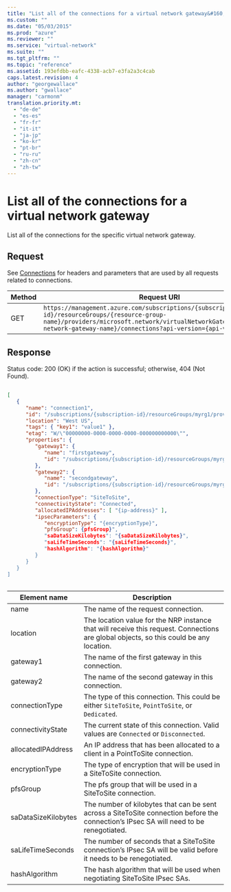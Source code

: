 ```yaml
---
title: "List all of the connections for a virtual network gateway&#160;"
ms.custom: ""
ms.date: "05/03/2015"
ms.prod: "azure"
ms.reviewer: ""
ms.service: "virtual-network"
ms.suite: ""
ms.tgt_pltfrm: ""
ms.topic: "reference"
ms.assetid: 193efdbb-eafc-4338-acb7-e3fa2a3c4cab
caps.latest.revision: 4
author: "georgewallace"
ms.author: "gwallace"
manager: "carmonm"
translation.priority.mt: 
  - "de-de"
  - "es-es"
  - "fr-fr"
  - "it-it"
  - "ja-jp"
  - "ko-kr"
  - "pt-br"
  - "ru-ru"
  - "zh-cn"
  - "zh-tw"
---
```

# List all of the connections for a virtual network gateway&#160;
List all of the connections for the specific virtual network gateway.  
  
## Request  
 See [Connections](../NetworkGatewayREST/connections.md) for headers and parameters that are used by all requests related to connections.  
  
|Method|Request URI|  
|------------|-----------------|  
|GET|`https://management.azure.com/subscriptions/{subscription-id}/resourceGroups/{resource-group-name}/providers/microsoft.network/virtualNetworkGateways/{virtual-network-gateway-name}/connections?api-version={api-version}`|  
  
## Response  
 Status code: 200 (OK) if the action is successful; otherwise, 404 (Not Found).  
  
```json  
  
[  
   {  
      "name": "connection1",  
      "id": "/subscriptions/{subscription-id}/resourceGroups/myrg1/providers/microsoft.network/connections/connection1",  
      "location": "West US",  
      "tags": { "key1": "value1" },  
      "etag": "W/\"00000000-0000-0000-0000-000000000000\"",  
      "properties": {  
         "gateway1": {  
            "name": "firstgateway",  
            "id": "/subscriptions/{subscription-id}/resourceGroups/myrg1/providers/microsoft.network/SiteToSite/firstgateway"  
         },  
         "gateway2": {  
            "name": "secondgateway",  
            "id": "/subscriptions/{subscription-id}/resourceGroups/myrg1/providers/microsoft.network/SiteToSite/secondgateway"  
         },  
         "connectionType": "SiteToSite",  
         "connectivityState": "Connected",  
         "allocatedIPAddresses": [ "{ip-address}" ],  
         "ipsecParameters": {  
            "encryptionType": "{encryptionType}",  
            "pfsGroup": {pfsGroup}",  
            "saDataSizeKilobytes": "{saDataSizeKilobytes}",  
            "saLifeTimeSeconds": "{saLifeTimeSeconds}",  
            "hashAlgorithm": "{hashAlgorithm}"  
         }  
      }  
   }  
]  
  
```  
  
|Element name|Description|  
|------------------|-----------------|  
|name|The name of the request connection.|  
|location|The location value for the NRP instance that will receive this request. Connections are global objects, so this could be any location.|  
|gateway1|The name of the first gateway in this connection.|  
|gateway2|The name of the second gateway in this connection.|  
|connectionType|The type of this connection. This could be either `SiteToSite`, `PointToSite`, or `Dedicated`.|  
|connectivityState|The current state of this connection. Valid values are `Connected` or `Disconnected`.|  
|allocatedIPAddress|An IP address that has been allocated to a client in a PointToSite connection.|  
|encryptionType|The type of encryption that will be used in a SiteToSite connection.|  
|pfsGroup|The pfs group that will be used in a SiteToSite connection.|  
|saDataSizeKilobytes|The number of kilobytes that can be sent across a SiteToSite connection before the connection’s IPsec SA will need to be renegotiated.|  
|saLifeTimeSeconds|The number of seconds that a SiteToSite connection’s IPsec SA will be valid before it needs to be renegotiated.|  
|hashAlgorithm|The hash algorithm that will be used when negotiating SiteToSite IPsec SAs.|

